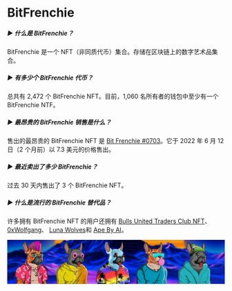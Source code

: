 # BitFrenchie

##### ▶ 什么是 BitFrenchie？

BitFrenchie 是一个 NFT（非同质代币）集合。存储在区块链上的数字艺术品集合。

##### ▶ 有多少个 BitFrenchie 代币？

总共有 2,472 个 BitFrenchie NFT。目前，1,060 名所有者的钱包中至少有一个 BitFrenchie NTF。

##### ▶ 最昂贵的 BitFrenchie 销售是什么？

售出的最昂贵的 BitFrenchie NFT 是 [Bit Frenchie #0703](https://www.nft-stats.com/asset/0xb3743206c391d71d5234d349c456502d74547805/703)。它于 2022 年 6 月 12 日（2 个月前）以 7.3 美元的价格售出。

##### ▶ 最近卖出了多少 BitFrenchie？

过去 30 天内售出了 3 个 BitFrenchie NFT。

##### ▶ 什么是流行的 BitFrenchie 替代品？

许多拥有 BitFrenchie NFT 的用户还拥有 [Bulls United Traders Club NFT](https://www.nft-stats.com/collection/bulls-united-traders-club-nft)、 [0xWolfgang](https://www.nft-stats.com/collection/0xwolfgang)、 [Luna Wolves](https://www.nft-stats.com/collection/lunawolves)和 [Ape By AI](https://www.nft-stats.com/collection/ape-by-ai)。

![unnamed](unnamed.jpg)
